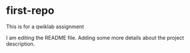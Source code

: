 # first-repo
This is for a qwiklab assignment

I am editing the README file. Adding some more details about the project description.
